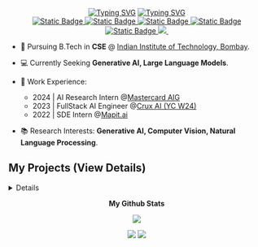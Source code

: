 <p align="center">
<a href="https://github.com/ravindramohith">
<a href="https://git.io/typing-svg"><img src="https://readme-typing-svg.demolab.com?font=Monaco&weight=900&size=30&duration=1&pause=0&color=fd2155&center=true&vCenter=true&repeat=false&width=435&lines=Hi%2C+I'm+Ravindra+Mohith" alt="Typing SVG" /></a>
<a href="https://git.io/typing-svg"><img src="https://readme-typing-svg.demolab.com?font=Monaco&weight=1000&duration=900&pause=500&color=08FDD8&center=true&vCenter=true&random=true&width=435&lines=FullStack+Developer;Competetive+Programmer;Gen+AI+Engineer;Large+Language+Models;Computer+Vision;Natural+Language+Processing" alt="Typing SVG" /></a>
</a>

<br/>

<!-- <img alt="Static Badge" src="https://img.shields.io/badge/AI-CV-red?style=flat-square&logo=googledocs&logoColor=white">
<img alt="Static Badge" src="https://img.shields.io/badge/SDE-CV-red?style=flat-square&logo=googledocs&logoColor=white"> -->

<a href="https://ravindramohith.netlify.app/">
    <img alt="Static Badge" src="https://img.shields.io/badge/Website-8A2BE2?style=flat-square&logo=webauthn&logoColor=white&logoSize=auto">
</a>
<a href="mailto:ravindramohith@gmail.com">
    <img alt="Static Badge" src="https://img.shields.io/badge/Email-red?style=flat-square&logo=gmail&logoColor=white&logoSize=auto">
</a>
<a href="https://www.linkedin.com/in/ravindra-mohith/">
    <img alt="Static Badge" src="https://img.shields.io/badge/Linkedin-blue?style=flat-square&logo=linkedin&logoColor=white&logoSize=auto">
</a>
<a href="https://github.com/ravindramohith">
    <img alt="Static Badge" src="https://img.shields.io/badge/Github-black?style=flat-square&logo=github&logoColor=white">
</a>
<a href="https://leetcode.com/u/the_last_uchiha/">
    <img alt="Static Badge" src="https://img.shields.io/badge/Leetcode-FFA116?style=flat-square&logo=leetcode&logoColor=white">
</a>
<a href="https://github.com/ravindramohith">
    <img src="https://github-stats-alpha.vercel.app/api?username=ravindramohith&cc=22272e&tc=08FDD8&ic=fd2155&bc=0000">
</a>
<a href="https://leetcode.com/u/the_last_uchiha/">
<img src="https://leetcard.jacoblin.cool/the_last_uchiha" alt="">
</a>
</p>


* 📖 Pursuing B.Tech in **CSE** @ [Indian Institute of Technology, Bombay](https://www.iitb.ac.in/).

* 💻 Currently Seeking **Generative AI, Large Language Models**.

* 💼 Work Experience:
    - 2024 | AI Research Intern @[Mastercard AIG](https://www.mastercard.com/global/en/business/overview/ai-garage.html)
    - 2023 | FullStack AI Engineer @[Crux AI (YC W24)](https://www.getcrux.ai/)
    - 2022 | SDE Intern @[Mapit.ai](https://www.linkedin.com/company/mapit-ai/)
* 📚 Research Interests: **Generative AI, Computer Vision, Natural Language Processing**.


## <summary>My Projects (View Details)</summary>
<details>
<div color="red" align="center">
<table>
<tr><th>🤖 AI Projects (CV & NLP)</th></tr>
<tr><td>

|Title | Technologies |
|--|--|
| [Travel Itinerary Planner](https://github.com/ravindramohith/itinerary_planner) | ![Llama](https://img.shields.io/badge/Llama-black?style=flat-square&logo=meta) ![Ollama](https://img.shields.io/badge/Ollama-black?style=flat-square&logo=ollama) ![FastAPI](https://img.shields.io/badge/FastAPI-black?style=flat-square&logo=fastapi) ![Streamlit](https://img.shields.io/badge/Streamlit-black?style=flat-square&logo=streamlit) ![SQLite](https://img.shields.io/badge/SQLite-black?style=flat-square&logo=sqlite) |
| [Machine Translation](https://github.com/ravindramohith/english-hindi-translation) | ![TF](https://img.shields.io/badge/Tensorflow-black?style=flat-square&logo=tensorflow) ![Pandas](https://img.shields.io/badge/Pandas-black?style=flat-square&logo=pandas) |
| [Spam Detection](https://github.com/ravindramohith/Spam_Guard) | ![TF](https://img.shields.io/badge/Tensorflow-black?style=flat-square&logo=tensorflow) ![ScikitLearn](https://img.shields.io/badge/SciKit%20Learn-black?style=flat-square&logo=scikitlearn) ![HuggingFace](https://img.shields.io/badge/Hugging%20Face-black?style=flat-square&logo=huggingface) ![Pandas](https://img.shields.io/badge/Pandas-black?style=flat-square&logo=pandas)  |
| [Image Recognition](https://github.com/ravindramohith/find_me_out) | ![OpenCV](https://img.shields.io/badge/OpenCV-black?style=flat-square&logo=opencv) ![TF](https://img.shields.io/badge/Tensorflow-black?style=flat-square&logo=tensorflow) ![Keras](https://img.shields.io/badge/Keras-black?style=flat-square&logo=keras) ![NumPy](https://img.shields.io/badge/NumPy-black?style=flat-square&logo=numpy)|
| [Movie Recommender System](https://github.com/ravindramohith/movie_recommender_system) | ![PyG](https://img.shields.io/badge/PyG-black?style=flat-square&logo=pyg) ![Matplotlib](https://img.shields.io/badge/Matplotlib-black?style=flat-square&logo=plotly) ![NumPy](https://img.shields.io/badge/NumPy-black?style=flat-square&logo=numpy) ![Pandas](https://img.shields.io/badge/Pandas-black?style=flat-square&logo=pandas) |
| [Satellite-Map Image Translation](https://github.com/ravindramohith/SatelliteMapGAN)| ![PyTorch](https://img.shields.io/badge/PyTorch-black?style=flat-square&logo=pytorch) ![SciPy](https://img.shields.io/badge/SciPy-black?style=flat-square&logo=scipy) ![Matplotlib](https://img.shields.io/badge/Matplotlib-black?style=flat-square&logo=plotly) ![NumPy](https://img.shields.io/badge/NumPy-black?style=flat-square&logo=numpy)|
| [Denonym AI](https://huggingface.co/spaces/lostUchiha/inhabitant-detector/tree/main) | ![TF](https://img.shields.io/badge/TF-black?style=flat-square&logo=tensorflow) ![Keras](https://img.shields.io/badge/Keras-black?style=flat-square&logo=keras) ![Pandas](https://img.shields.io/badge/Pandas-black?style=flat-square&logo=pandas) ![HuggingFace](https://img.shields.io/badge/Hugging%20Face-black?style=flat-square&logo=huggingface) |
| [Feline-Canine Classifier](https://github.com/ravindramohith/Feline-Canine-Classifier) | ![PyTorch](https://img.shields.io/badge/PyTorch-black?style=flat-square&logo=pytorch) ![Pandas](https://img.shields.io/badge/Pandas-black?style=flat-square&logo=pandas) ![NumPy](https://img.shields.io/badge/NumPy-black?style=flat-square&logo=numpy) |
| [POS Tagging](https://github.com/ravindramohith/POS-Tagging) | ![NumPy](https://img.shields.io/badge/NumPy-black?style=flat-square&logo=numpy) ![Pandas](https://img.shields.io/badge/Pandas-black?style=flat-square&logo=pandas) ![ScikitLearn](https://img.shields.io/badge/SciKit%20Learn-black?style=flat-square&logo=scikitlearn) |
| [Named Entity Recognition](https://github.com/ravindramohith/Named-Entity-Recognition) | ![NumPy](https://img.shields.io/badge/NumPy-black?style=flat-square&logo=numpy) ![Pandas](https://img.shields.io/badge/Pandas-black?style=flat-square&logo=pandas) ![ScikitLearn](https://img.shields.io/badge/SciKit%20Learn-black?style=flat-square&logo=scikitlearn) ![Matplotlib](https://img.shields.io/badge/Matplotlib-black?style=flat-square&logo=plotly) ![Gradio](https://img.shields.io/badge/Gradio-black?style=flat-square&logo=gradio) |
</td>
</tr> </table>

<table>
<tr><th>🌐 Development Projects</th></tr>
<tr><td>

|Title | Technologies |
|--|--|
| [Discord Clone](https://github.com/ravindramohith/discord-clone) | ![Next.JS](https://img.shields.io/badge/Next.JS-black?style=flat-square&logo=nextdotjs) ![MySQL](https://img.shields.io/badge/MySQL-black?style=flat-square&logo=mysql) ![Prisma](https://img.shields.io/badge/Prisma-black?style=flat-square&logo=prisma) ![Socket.io](https://img.shields.io/badge/Socket.IO-black?style=flat-square&logo=socketdotio) ![Clerk](https://img.shields.io/badge/Clerk-black?style=flat-square&logo=clerk) ![CI/CD](https://img.shields.io/badge/CI%2FCD-black?style=flat-square&logo=github) ![AWS](https://img.shields.io/badge/AWS-black?style=flat-square&logo=amazonwebservices) |
| [Prime Cart](https://github.com/ravindramohith/prime_cart) | ![React](https://img.shields.io/badge/React.JS-black?style=flat-square&logo=react) ![Redux](https://img.shields.io/badge/Redux-black?style=flat-square&logo=redux) ![Express](https://img.shields.io/badge/Express-black?style=flat-square&logo=express) ![Node.js](https://img.shields.io/badge/Node.JS-black?style=flat-square&logo=nodedotjs) ![MongoDB](https://img.shields.io/badge/MongoDB-black?style=flat-square&logo=mongodb) ![Stripe](https://img.shields.io/badge/Stripe-black?style=flat-square&logo=stripe) |
| [Red Rooms](https://github.com/ravindramohith/red_rooms) | ![Next.js](https://img.shields.io/badge/Next.JS-black?style=flat-square&logo=nextdotjs) ![Redux](https://img.shields.io/badge/Redux-black?style=flat-square&logo=redux) ![MongoDB](https://img.shields.io/badge/MongoDB-black?style=flat-square&logo=mongodb) ![Stripe](https://img.shields.io/badge/Stripe-black?style=flat-square&logo=stripe) ![Vercel](https://img.shields.io/badge/Vercel-black?style=flat-square&logo=vercel) ![Cloudinary](https://img.shields.io/badge/Cloudinary-black?style=flat-square&logo=cloudinary) |
| [Jobs Portal](https://github.com/ravindramohith/JobSphere-jobsPortal) | ![Next.js](https://img.shields.io/badge/Next.JS-black?style=flat-square&logo=nextdotjs) ![Django](https://img.shields.io/badge/Django-black?style=flat-square&logo=django) ![PostgreSQL](https://img.shields.io/badge/PostgreSQL-black?style=flat-square&logo=postgresql) ![TailwindCSS](https://img.shields.io/badge/TailwindCSS-black?style=flat-square&logo=tailwindcss) ![AWS](https://img.shields.io/badge/AWS_S3-black?style=flat-square&logo=amazons3) |
| [Netflix Clone](https://github.com/ravindramohith/NetflixClone) | ![React](https://img.shields.io/badge/React.JS-black?style=flat-square&logo=react) ![Express](https://img.shields.io/badge/Express-black?style=flat-square&logo=express) ![Node.js](https://img.shields.io/badge/Node.JS-black?style=flat-square&logo=nodedotjs) ![MongoDB](https://img.shields.io/badge/MongoDB-black?style=flat-square&logo=mongodb) ![SASS](https://img.shields.io/badge/SASS-black?style=flat-square&logo=sass) |
| [Natours Server](https://github.com/ravindramohith/JobSphere-jobsPortal) | ![Node.js](https://img.shields.io/badge/Node.JS-black?style=flat-square&logo=nodedotjs) ![Express](https://img.shields.io/badge/Express-black?style=flat-square&logo=express) ![MongoDB](https://img.shields.io/badge/MongoDB-black?style=flat-square&logo=mongodb) ![Nodemon](https://img.shields.io/badge/Nodemon-black?style=flat-square&logo=nodemon) |
| [News Web App](https://github.com/ravindramohith/Angular-news-web-app) | ![Angular](https://img.shields.io/badge/Angular-black?style=flat-square&logo=angular) ![TypeScript](https://img.shields.io/badge/TypeScript-black?style=flat-square&logo=typescript) |
| [IMDB API Clone](https://github.com/ravindramohith/IMDB-API_clone) | ![Django](https://img.shields.io/badge/Django-black?style=flat-square&logo=django) ![Python](https://img.shields.io/badge/Python-black?style=flat-square&logo=python) ![SQLite](https://img.shields.io/badge/SQLite-black?style=flat-square&logo=sqlite) |
</td></tr></table>

<table>
<tr><th>🖥️ Software Projects</th></tr>
<tr><td>

|Title | Technologies |
|--|--|
| [Fast Chat](https://github.com/ravindramohith/FastChat) | ![Python](https://img.shields.io/badge/Python-black?style=flat-square&logo=python) ![Socket](https://img.shields.io/badge/Sockets-black?style=flat-square&logo=socketdotio) ![LB](https://img.shields.io/badge/Load%20balancing-black?style=flat-square&logo=serverless) ![MT](https://img.shields.io/badge/Multi%20Threading-black?style=flat-square&logo=gitextensions) ![E2E](https://img.shields.io/badge/E2E%20Encryption-black?style=flat-square&logo=letsencrypt) ![PostgreSQL](https://img.shields.io/badge/PostgreSQL-black?style=flat-square&logo=postgresql) |
| [Cryptonite](https://github.com/ravindramohith/Cyptonite) | ![Python](https://img.shields.io/badge/Python-black?style=flat-square&logo=python) ![Blockchain](https://img.shields.io/badge/Blockchain-black?style=flat-square&logo=bitcoin) ![OOPS](https://img.shields.io/badge/OOPS-black?style=flat-square&logo=bookstack) ![Mining](https://img.shields.io/badge/Selfish%20Mining-black?style=flat-square&logo=ethereum) ![Simulation](https://img.shields.io/badge/Simulation-black?style=flat-square&logo=mingww64) |
| Mini C Compiler | ![C](https://img.shields.io/badge/C%20Language-black?style=flat-square&logo=c) ![C++](https://img.shields.io/badge/C++-black?style=flat-square&logo=cplusplus) ![Compiler](https://img.shields.io/badge/Compiler-black?style=flat-square&logo=compilerexplorer) ![OOPS](https://img.shields.io/badge/OOPS-black?style=flat-square&logo=bookstack) ![Register Allocation](https://img.shields.io/badge/Register%20Allocation-black?style=flat-square&logo=amazonec2) ![Parsing](https://img.shields.io/badge/Parsing-black?style=flat-square&logo=convertio) |
| Railway Planner | ![C++](https://img.shields.io/badge/C++-black?style=flat-square&logo=cplusplus) ![Data Structures](https://img.shields.io/badge/Data%20Structures-black?style=flat-square&logo=databricks) ![Algorithms](https://img.shields.io/badge/Algorithms-black?style=flat-square&logo=algolia) |
| xv6 OS Optimization | ![C](https://img.shields.io/badge/C%20Language-black?style=flat-square&logo=c) ![OS](https://img.shields.io/badge/OS-black?style=flat-square&logo=multisim) ![Concurrency](https://img.shields.io/badge/Concurrency-black?style=flat-square&logo=codacy) ![Locking](https://img.shields.io/badge/Locking-black?style=flat-square&logo=clockify) ![Sync](https://img.shields.io/badge/Synchronization-black?style=flat-square&logo=syncthing) <br/> ![Memory](https://img.shields.io/badge/Memory%20Management-black?style=flat-square&logo=databricks) ![CPU](https://img.shields.io/badge/CPU%20Scheduling-black?style=flat-square&logo=stimulus) ![Files](https://img.shields.io/badge/File%20System-black?style=flat-square&logo=files) |
| [CacheSAT Enhancements](https://github.com/ravindramohith/Champsim) | ![C++](https://img.shields.io/badge/C++-black?style=flat-square&logo=cplusplus) ![Cache](https://img.shields.io/badge/Cache-black?style=flat-square&logo=buffer) ![Cache Policies](https://img.shields.io/badge/Cache%20Policies-black?style=flat-square&logo=cachet) ![Memory Management](https://img.shields.io/badge/Memory%20Management-black?style=flat-square&logo=databricks) ![Computer Architecture](https://img.shields.io/badge/Computer%20Architecture-black?style=flat-square&logo=multisim) |

</td></tr> </table>

<table>
<tr><th>📊 Classical ML & DS Projects</th></tr>
<tr><td>

|Title | Technologies |
|--|--|
| SpectraCode | ![NumPy](https://img.shields.io/badge/NumPy-black?style=flat-square&logo=numpy) ![Pandas](https://img.shields.io/badge/Pandas-black?style=flat-square&logo=pandas) ![ScikitLearn](https://img.shields.io/badge/SciKit%20Learn-black?style=flat-square&logo=scikitlearn) ![Matplotlib](https://img.shields.io/badge/Matplotlib-black?style=flat-square&logo=plotly) |
| ClusterScope | ![NumPy](https://img.shields.io/badge/NumPy-black?style=flat-square&logo=numpy) ![Pandas](https://img.shields.io/badge/Pandas-black?style=flat-square&logo=pandas) ![ScikitLearn](https://img.shields.io/badge/SciKit%20Learn-black?style=flat-square&logo=scikitlearn) ![Matplotlib](https://img.shields.io/badge/Matplotlib-black?style=flat-square&logo=plotly) |
| Bagging & Boosting | ![NumPy](https://img.shields.io/badge/NumPy-black?style=flat-square&logo=numpy) ![Pandas](https://img.shields.io/badge/Pandas-black?style=flat-square&logo=pandas) ![ScikitLearn](https://img.shields.io/badge/SciKit%20Learn-black?style=flat-square&logo=scikitlearn) ![Matplotlib](https://img.shields.io/badge/Matplotlib-black?style=flat-square&logo=plotly) |
| [COVID-19 Analysis](https://github.com/ravindramohith/COVID19_Analysis) | ![Pandas](https://img.shields.io/badge/Pandas-black?style=flat-square&logo=pandas) ![Matplotlib](https://img.shields.io/badge/Matplotlib-black?style=flat-square&logo=plotly) ![Seaborn](https://img.shields.io/badge/Seaborn-black?style=flat-square&logo=python) ![Plotly](https://img.shields.io/badge/Plotly-black?style=flat-square&logo=plotly) ![Folium](https://img.shields.io/badge/Folium-black?style=flat-square&logo=python) |
| [Youtube Text Data Analysis](https://github.com/ravindramohith/Data-Analysis-Projects/tree/main/Text%20Data%20Analysis%20(Youtube%20Case%20Study)) | ![NumPy](https://img.shields.io/badge/NumPy-black?style=flat-square&logo=numpy) ![Pandas](https://img.shields.io/badge/Pandas-black?style=flat-square&logo=pandas) ![Seaborn](https://img.shields.io/badge/Seaborn-black?style=flat-square&logo=python) ![Matplotlib](https://img.shields.io/badge/Matplotlib-black?style=flat-square&logo=plotly) ![Plotly](https://img.shields.io/badge/Plotly-black?style=flat-square&logo=plotly) |
| [Stock Market Time-Series Data Analysis](https://github.com/ravindramohith/Data-Analysis-Projects/blob/main/Time%20Series%20Analysis%20(Stock%20Market%20Case%20Study)/stock_market_analysis.ipynb) | ![NumPy](https://img.shields.io/badge/NumPy-black?style=flat-square&logo=numpy) ![Pandas](https://img.shields.io/badge/Pandas-black?style=flat-square&logo=pandas) ![Seaborn](https://img.shields.io/badge/Seaborn-black?style=flat-square&logo=python) ![Matplotlib](https://img.shields.io/badge/Matplotlib-black?style=flat-square&logo=plotly) ![Plotly](https://img.shields.io/badge/Plotly-black?style=flat-square&logo=plotly) |

</td></tr> </table>
</div>

</details>
<div align="center">

**My Github Stats**
<br>

![](http://github-profile-summary-cards.vercel.app/api/cards/profile-details?username=ravindramohith&theme=synthwave) 

![](http://github-profile-summary-cards.vercel.app/api/cards/repos-per-language?username=ravindramohith&theme=synthwave) 
![](http://github-profile-summary-cards.vercel.app/api/cards/most-commit-language?username=ravindramohith&theme=synthwave)
</div>